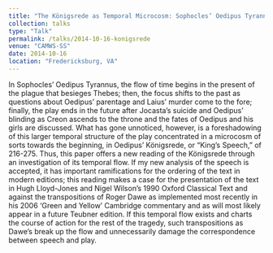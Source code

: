 ```yaml
---
title: "The Königsrede as Temporal Microcosm: Sophocles’ Oedipus Tyrannos 216-275"
collection: talks
type: "Talk"
permalink: /talks/2014-10-16-konigsrede
venue: "CAMWS-SS"
date: 2014-10-16
location: "Fredericksburg, VA"
---
```


In Sophocles’ Oedipus Tyrannus, the flow of time begins in the present of the plague that besieges Thebes; then, the focus shifts to the past as questions about Oedipus’ parentage and Laius’ murder come to the fore; finally, the play ends in the future after Jocasta’s suicide and Oedipus’ blinding as Creon ascends to the throne and the fates of Oedipus and his girls are discussed. What has gone unnoticed, however, is a foreshadowing of this larger temporal structure of the play concentrated in a microcosm of sorts towards the beginning, in Oedipus’ Königsrede, or “King’s Speech,” of 216-275. Thus, this paper offers a new reading of the Königsrede through an investigation of its temporal flow. If my new analysis of the speech is accepted, it has important ramifications for the ordering of the text in modern editions; this reading makes a case for the presentation of the text in Hugh Lloyd-Jones and Nigel Wilson’s 1990 Oxford Classical Text and against the transpositions of Roger Dawe as implemented most recently in his 2006 ‘Green and Yellow’ Cambridge commentary and as will most likely appear in a future Teubner edition. If this temporal flow exists and charts the course of action for the rest of the tragedy, such transpositions as Dawe’s break up the flow and unnecessarily damage the correspondence between speech and play.

